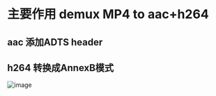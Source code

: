 # 主要作用 demux MP4 to aac+h264
  aac 添加ADTS header 
  ---
  h264 转换成AnnexB模式
  ---
![image](https://github.com/user-attachments/assets/1aab9af5-e159-457c-ab61-38258777794c)
